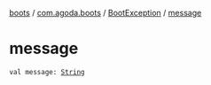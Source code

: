 [boots](../../index.md) / [com.agoda.boots](../index.md) / [BootException](index.md) / [message](./message.md)

# message

`val message: `[`String`](https://kotlinlang.org/api/latest/jvm/stdlib/kotlin/-string/index.html)